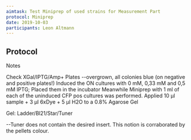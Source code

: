 ```yaml
---
aimtask: Test Miniprep of used strains for Measurement Part 
protocol: Miniprep 
date: 2019-10-03  
participants: Leon Altmann 
---  
```

  
## Protocol 

Notes

Check XGal/IPTG/Amp+ Plates --overgrown, all colonies blue (on negative and positive plates!)
Induced the ON cultures with 0 mM, 0,33 mM and 0,5 mM IPTG;
Placed them in the incubator
Meanwhile Miniprep with 1 ml of each of the uninduced CFP pos cultures was performed.
Applied 10 µl sample + 3 µl 6xDye + 5 µl H2O to a 0.8% Agarose Gel

Gel:     Ladder/Bl21/Star/Tuner

--Tuner does not contain the desired insert. This notion is corraborated by the pellets colour.
 
